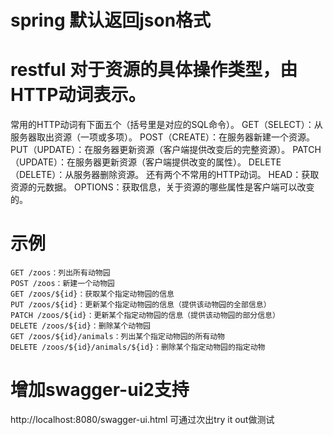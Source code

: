 # spring 默认返回json格式

# restful 对于资源的具体操作类型，由HTTP动词表示。
  常用的HTTP动词有下面五个（括号里是对应的SQL命令）。
  GET（SELECT）：从服务器取出资源（一项或多项）。
  POST（CREATE）：在服务器新建一个资源。
  PUT（UPDATE）：在服务器更新资源（客户端提供改变后的完整资源）。
  PATCH（UPDATE）：在服务器更新资源（客户端提供改变的属性）。
  DELETE（DELETE）：从服务器删除资源。
  还有两个不常用的HTTP动词。
  HEAD：获取资源的元数据。
  OPTIONS：获取信息，关于资源的哪些属性是客户端可以改变的。
  # 示例
    GET /zoos：列出所有动物园
    POST /zoos：新建一个动物园
    GET /zoos/${id}：获取某个指定动物园的信息
    PUT /zoos/${id}：更新某个指定动物园的信息（提供该动物园的全部信息）
    PATCH /zoos/${id}：更新某个指定动物园的信息（提供该动物园的部分信息）
    DELETE /zoos/${id}：删除某个动物园
    GET /zoos/${id}/animals：列出某个指定动物园的所有动物
    DELETE /zoos/${id}/animals/${id}：删除某个指定动物园的指定动物

# 增加swagger-ui2支持
  http://localhost:8080/swagger-ui.html
  可通过次出try it out做测试
